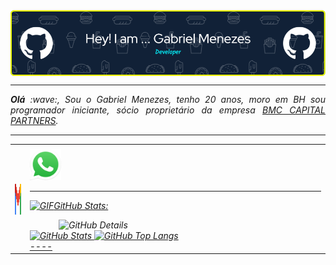 <div>
<img align="center" alt="Header" src="https://github.com/gabrielmenezesr/gabrielmenezesr/blob/main/img/banner.png.png"/>
</div>

-----
</div>
<div align="justify">
<i><b>Olá</b> :wave:, Sou o Gabriel Menezes, tenho 20 anos, moro em BH sou programador iniciante, sócio proprietário da empresa <a href="https://grupobmccapital.com.br/" target="_blank">BMC CAPITAL PARTNERS</a>.
</div>


----
<div align="center">
<table>
<tr>
 <td align="center" colspan="11"></td>
</tr> 
<tr>
 
<td><a href="mailto:gabrielmenezesrezende@gmail.com" target="_blank"><img src="https://github.com/gabrielmenezesr/gabrielmenezesr/blob/main/img/gmail3.png" width="50px" height="50px"/></a>
<td><a href="https://wa.me/5531989354323" target="_blank"><img src="https://github.com/gabrielmenezesr/gabrielmenezesr/blob/main/img/wpp2.png" width="50px" height="50px"/>


----
<img height="20" alt="GIF" src="https://github.com/joaopauloaramuni/joaopauloaramuni/blob/main/img/graphic.gif?raw=true"/>GitHub Stats:

<div>
<img align="right" alt="GitHub Details" width="420px" src="http://github-profile-summary-cards.vercel.app/api/cards/profile-details?username=gabrielmenezesr&theme=github_dark"/>
<!--- <img alt="GitHub Commits" width="200px" src="http://github-profile-summary-cards.vercel.app/api/cards/productive-time?username=gabrielmenezesr&theme=github_dark"/> -->
<img alt="GitHub Stats" width="200px" src="http://github-profile-summary-cards.vercel.app/api/cards/stats?username=gabrielmenezesr&theme=github_dark"/>
<img alt="GitHub Top Langs" width="200px" src="http://github-profile-summary-cards.vercel.app/api/cards/repos-per-language?username=gabrielmenezesr&theme=github_dark"/>
</div>
----
